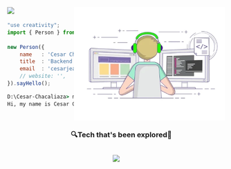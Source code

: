 <!--x axis divider-->
<img src="/assets/images/horizontal-divider-gradient.gif">

<picture> 
<a href="https://media.giphy.com/media/SWoSkN6DxTszqIKEqv/giphy.gif" alt="Developer" rel="noreferrer" target="_blank">
<img src="/assets/images/developer.webp" align="right" width="350">
</a>
</picture>

```js
"use creativity";
import { Person } from 'peru';

new Person({
    name   : 'Cesar Chacaliaza',
    title  : 'Backend Developer',
    email  : 'cesarjeampierre@gmail.com',
    // website: '',
}).sayHello();
```

```cmd
D:\Cesar-Chacaliaza> node index.js
Hi, my name is Cesar Chacaliaza, I'm a Backend Developer.
```
</div>

<!--h1 without bottom border-->
<div id="user-content-toc">
  <ul align="center">
    <summary><h3 style="display: inline-block">🔍Tech that's been explored🔎</h3></summary>
  </ul>
</div>
<!--tech stack icons-->
<p align="center">
<a href="https://skillicons.dev">
<img src="https://skillicons.dev/icons?i=html,css,js,c,cpp,java,php,ts,nextjs,vue,tailwindcss,nodejs,laravel,mongodb,mysql,postgresql,sqlite,docker,linux,git,github,vscode,postman,jest,jquery,vite,bootstrap,sentry,aws&perline=11" />
</a>
</p>
